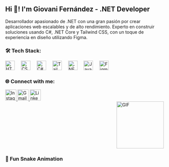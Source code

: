 <h2 align="left">Hi 👋! I'm Giovani Fernández - .NET Developer</h2> <p align="left"> Desarrollador apasionado de .NET con una gran pasión por crear aplicaciones web escalables y de alto rendimiento. Experto en construir soluciones usando C#, .NET Core y Tailwind CSS, con un toque de experiencia en diseño utilizando Figma. </p>
<div align="left"> <h3>🛠 Tech Stack:</h3> <img src="https://cdn.jsdelivr.net/gh/devicons/devicon/icons/html5/html5-original.svg" height="30" alt="HTML5" /> <img width="12" /> <img src="https://cdn.jsdelivr.net/gh/devicons/devicon/icons/css3/css3-original.svg" height="30" alt="CSS3" /> <img width="12" /> <img src="https://cdn.jsdelivr.net/gh/devicons/devicon/icons/csharp/csharp-original.svg" height="30" alt="C#" /> <img width="12" /> <img src="https://cdn.jsdelivr.net/gh/devicons/devicon/icons/tailwindcss/tailwindcss-original-wordmark.svg" height="30" alt="Tailwind CSS" /> <img width="12" /> <img src="https://cdn.jsdelivr.net/gh/devicons/devicon/icons/dotnetcore/dotnetcore-original.svg" height="30" alt=".NET Core" /> <img width="12" /> <img src="https://cdn.jsdelivr.net/gh/devicons/devicon/icons/java/java-original.svg" height="30" alt="Java" /> <img width="12" /> <img src="https://cdn.jsdelivr.net/gh/devicons/devicon/icons/figma/figma-original.svg" height="30" alt="Figma" /> </div>
<div align="left"> <h3>🌐 Connect with me:</h3> <a href="https://www.instagram.com/yourusername" target="_blank"> <img src="https://img.shields.io/static/v1?message=Instagram&logo=instagram&label=&color=E4405F&logoColor=white&labelColor=&style=for-the-badge" height="35" alt="Instagram" /> </a>  </a> <a href="mailto:yourname@gmail.com" target="_blank"> <img src="https://img.shields.io/static/v1?message=Gmail&logo=gmail&label=&color=D14836&logoColor=white&labelColor=&style=for-the-badge" height="35" alt="Gmail" /> </a> <a href="https://www.linkedin.com/in/yourusername" target="_blank"> <img src="https://img.shields.io/static/v1?message=LinkedIn&logo=linkedin&label=&color=0077B5&logoColor=white&labelColor=&style=for-the-badge" height="35" alt="LinkedIn" /> </a> </div>
<img align="right" height="150" src="https://i.giphy.com/media/v1.Y2lkPTc5MGI3NjExYTFsb2ZtbGt0NDJxandtY3QyYWp4ZTN0OWVnNG1yeG8ybGRybmQ4bSZlcD12MV9pbnRlcm5hbF9naWZfYnlfaWQmY3Q9Zw/cgDD0WrhrH2YbDJ7AR/giphy.gif" alt="GIF" />
<br clear="both"> <h3>🐍 Fun Snake Animation</h3> 
